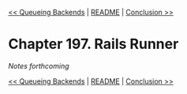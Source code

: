 [&lt;&lt; Queueing Backends](ch196-queueing-backends.md) | [README](README.md) | [Conclusion &gt;&gt;](ch198-conclusion.md)

# Chapter 197. Rails Runner

*Notes forthcoming*

[&lt;&lt; Queueing Backends](ch196-queueing-backends.md) | [README](README.md) | [Conclusion &gt;&gt;](ch198-conclusion.md)
